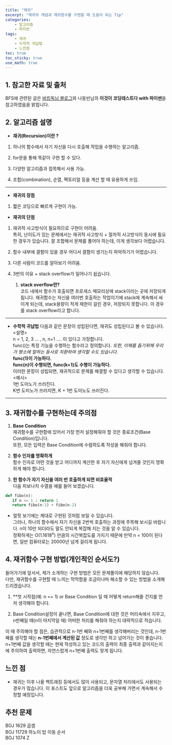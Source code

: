 ```yaml
---
title: "재귀"
excerpt: "재귀의 개념과 재귀함수를 구현할 때 도움이 되는 Tip"
categories:
    - 알고리즘
    - 파이썬
tags:
    - 재귀
    - 수학적 귀납법
    - 느낀점
toc: true
toc_sticky: true
use_math: true
---
```


## 1. 참고한 자료 및 출처
BFS에 관련된 글은 [바킹독님 블로그](https://blog.encrypted.gg/941?category=773649)와 나동빈님의 **이것이 코딩테스트다 with 파이썬**을 참고하였음을 밝힙니다.

## 2. 알고리즘 설명

* **재귀(Recursion)이란 ?**

1. 하나의 함수에서 자기 자신을 다시 호출해 작업을 수행하는 알고리즘.

2. for문을 통해 똑같이 구현 할 수 있다.

3. 다양한 알고리즘과 접목해서 사용 가능.

4. 조합(combination), 순열, 팩토리얼 등을 계산 할 때 유용하게 쓰임.

---
* **재귀의 장점**
1. 짧은 코딩으로 빠르게 구현이 가능.

* **재귀의 단점**

1. 재귀적 사고방식이 필요하므로 구현이 어려움.  
특히, 난이도가 있는 문제에서는 재귀적 사고방식 + 절차적 사고방식이 동시에 필요한 경우가 있습니다. 잘 조합해서 문제를 풀어야 하는데, 이게 생각보다 어렵습니다.

2. 함수 내부에 결함이 있을 경우 어디서 결함이 생기는지 파악하기가 어렵습니다.

3. 다른 사람이 코드를 알아보기 어려움.

4. 3번의 이유 + stack overflow가 일어나기 쉽습니다.
    1. **stack overflow란?**  
    코드 내에서 함수가 호출되면 프로세스 메모리상에 stack이라는 곳에 저장되게 됩니다. 재귀함수는 자신을 여러번 호출하는 작업이기에 stack에 계속해서 싸이게 되는데, stack용량이 적게 제한이 걸린 경우, 저장되지 못합니다. 이 경우를 stack overflow라고 합니다.  
---
* **수학적 귀납법**
다음과 같은 문장이 성립된다면, 재귀도 성립된다고 볼 수 있습니다.  
<설명><br/>
n = 1, 2, 3 ... , n, n+1 .... 이 있다고 가정합니다.  <br/>
func()는 특정 기능을 수행하는 함수라고 정의합니다. *또한, 이해를 돕기위해 우리가 평소에 말하는 동사로 치환하여 생각할 수도 있습니다.*  <br/>
**func(1)이 가능하다.**  <br/>
**func(n)이 수행되면, func(k+1)도 수행이 가능하다.**  <br/>
이러한 문장이 성립되면, 재귀적으로 문제를 해결할 수 있다고 생각할 수 있습니다.  <br/>
<예시>  <br/>
1번 도미노가 쓰러진다.  <br/>
K번 도미노가 쓰러지면, K + 1번 도미노도 쓰러진다.  <br/>
 ---
 ## 3. 재귀함수를 구현하는데 주의점  
 1. **Base Condition**  <br/>
 재귀함수를 구현함에 있어서 가장 먼저 설정해줘야 할 것은 종료조건(Base Condition)입니다.  <br/>
 또한, 모든 입력은 Base Condition에 수렴하도록 작성을 해줘야 합니다.  <br/>

 2. **함수 인자를 명확하게**  <br/>
 함수 인자로 어떤 것을 받고 어디까지 계산한 후 자기 자신에게 넘겨줄 것인지 명확하게 해야 합니다.  <br/>

 3. **한 함수가 자기 자신을 여러 번 호출하게 되면 비효율적**  <br/>
 다음 피보나치 수열을 예를 들어 보겠습니다.  <br/>
 ```python
def fibo(n):
    if n <= 1 : return 1
    return fibo(n-1) + fibo(n-2)
 ```  
 * 얼핏 보기에는 제대로 구현된 것처럼 보일 수 있습니다. <br/>
 그러나, 하나의 함수에서 자기 자신을 2번씩 호출하는 과정에 주목해 보시길 바랍니다. n이 10만 되더라도 말도 안되게 복잡해 지는 것을 알 수 있습니다.  <br/>
 정확하게는 O($1.1618^n$) 만큼의 시간복잡도를 가지기 때문에 만약 n = 100이 된다면, 일반 컴퓨터로는 20000년 넘게 걸리게 됩니다.  <br/>

## 4. 재귀함수 구현 방법(개인적인 순서도?)
들어가기에 앞서서, 제가 소개하는 구현 방법은 모든 문제풀이에 해당하지 않습니다.   <br/>
다만, 재귀함수를 구현할 때 느끼는 막막함을 조금이나마 해소할 수 있는 방법을 소개해드리겠습니다.  <br/>

1. **첫 시작점(예: n == 1) or Base Condition 일 때 어떻게 return해줄 건지를 먼저 생각해야 합니다.  <br/>

2. Base Condition설정이 끝나면, Base Condition에 대한 것은 머리속에서 지우고, n번째일 때(n이 마지막일 때) 어떠한 처리를 해줘야 하는지 대략적으로 적습니다.  <br/>

이 때 주의해야 할 점은, 습관적으로 n-1번 째와 n+1번째를 생각해버리는 것인데, n-1번째를 생각할 때는 **n-1번째에서 계산된 값** 정도로 생각만 하고 넘어가는 것이 좋습니다. n+1번째 값을 생각할 때는 현재 작성하고 있는 코드의 출력이 최종 출력과 같아지는지에 주의하여 출력하면, 자연스럽게 n+1번째 출력도 맞게 됩니다.  <br/>

## 느낀 점  
* 재귀는 이후 나올 백트래킹 등에서도 많이 사용되고, 문자열 처리에서도 사용되는 경우가 많습니다. 이 포스트도 앞으로 알고리즘을 더욱 공부해 가면서 계속해서 수정할 예정입니다.  

## 추천 문제  
BOJ 1629 곱셈  <br/>
BOJ 11729 하노이 탑 이동 순서  <br/>
BOJ 1074 Z  <br/>
